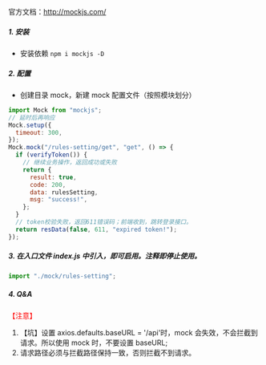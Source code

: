 官方文档：http://mockjs.com/

##### 1. 安装

- 安装依赖 `npm i mockjs -D`

##### 2. 配置

- 创建目录 mock，新建 mock 配置文件（按照模块划分）

```javascript
import Mock from "mockjs";
// 延时后再响应
Mock.setup({
  timeout: 300,
});
Mock.mock("/rules-setting/get", "get", () => {
  if (verifyToken()) {
    // 继续业务操作，返回成功或失败
    return {
      result: true,
      code: 200,
      data: rulesSetting,
      msg: "success!",
    };
  }
  // token校验失败，返回611错误码；前端收到，跳转登录接口。
  return resData(false, 611, "expired token!");
});
```

##### 3. 在入口文件 index.js 中引入，即可启用。注释即停止使用。

```javascript
import "./mock/rules-setting";
```

##### 4. Q&A

<span style="color: red;">【注意】</span>

1. 【坑】设置 axios.defaults.baseURL = '/api'时，mock 会失效，不会拦截到请求。所以使用 mock 时，不要设置 baseURL;
2. 请求路径必须与拦截路径保持一致，否则拦截不到请求。
